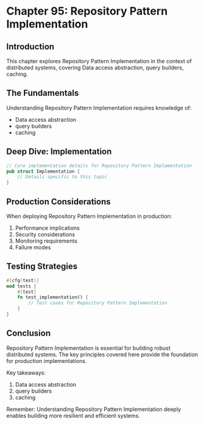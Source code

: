 # Chapter 95: Repository Pattern Implementation

## Introduction

This chapter explores Repository Pattern Implementation in the context of distributed systems, covering Data access abstraction, query builders, caching.

## The Fundamentals

Understanding Repository Pattern Implementation requires knowledge of:
- Data access abstraction
-  query builders
-  caching

## Deep Dive: Implementation

```rust
// Core implementation details for Repository Pattern Implementation
pub struct Implementation {
    // Details specific to this topic
}
```

## Production Considerations

When deploying Repository Pattern Implementation in production:
1. Performance implications
2. Security considerations
3. Monitoring requirements
4. Failure modes

## Testing Strategies

```rust
#[cfg(test)]
mod tests {
    #[test]
    fn test_implementation() {
        // Test cases for Repository Pattern Implementation
    }
}
```

## Conclusion

Repository Pattern Implementation is essential for building robust distributed systems. The key principles covered here provide the foundation for production implementations.

Key takeaways:
1. Data access abstraction
1.  query builders
1.  caching

Remember: Understanding Repository Pattern Implementation deeply enables building more resilient and efficient systems.
